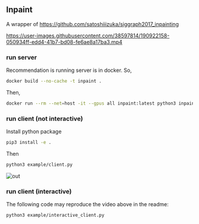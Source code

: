 ## Inpaint
A wrapper of https://github.com/satoshiiizuka/siggraph2017_inpainting

https://user-images.githubusercontent.com/38597814/190922158-050934ff-edd4-41b7-bd08-fe6ae8a17ba3.mp4

### run server
Recommendation is running server is in docker. So, 
```bash
docker build --no-cache -t inpaint .
```
Then,
```bash
docker run --rm --net=host -it --gpus all inpaint:latest python3 inpaint/example/server.py
```
### run client (not interactive)
Install python package
```bash
pip3 install -e .
```
Then
```bash
python3 example/client.py
```
![out](https://user-images.githubusercontent.com/38597814/190915439-60dd0706-9555-47ba-a06a-1dd3b13a9703.png)


### run client (interactive)
The following code may reproduce the video above in the readme:
```bash
python3 example/interactive_client.py
```

